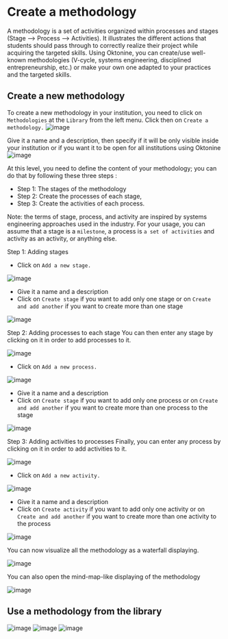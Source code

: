 # Create a methodology
A methodology is a set of activities organized within processes and stages (Stage --> Process --> Activities).
It illustrates the different actions that students should pass through to correctly realize their project while acquiring the targeted skills.
Using Oktonine, you can create/use well-known methodologies (V-cycle, systems engineering, disciplined entrepreneurship, etc.) or make your own one adapted to your practices and the targeted skills.


## Create a new methodology

To create a new methodology in your institution, you need to click on `Methodologies` at the `Library` from the left menu. Click then on `Create a methodology.`
![image](../img/manager/createmethodo/createmethodo1.png)

Give it a name and a description, then specify if it will be only visible inside your institution or if you want it to be open for all institutions using Oktonine
![image](../img/manager/createmethodo/createmethodo2.png)

At this level, you need to define the content of your methodology; you can do that by following these three steps :
- Step 1: The stages of the methodology 
- Step 2: Create the processes of each stage,
- Step 3: Create the activities of each process.

Note: the terms of stage, process, and activity are inspired by systems engineering approaches used in the industry. For your usage, you can assume that a stage is a `milestone`, a process is `a set of activities` and activity as an activity, or anything else.


Step 1: Adding stages
- Click on `Add a new stage.`

![image](../img/manager/createmethodo/createmethodo3.png)

- Give it a name and a description
- Click on `Create stage` if you want to add only one stage or on `Create and add another` if you want to create more than one stage

![image](../img/manager/createmethodo/createmethodo4.png)

Step 2: Adding processes to each stage
You can then enter any stage by clicking on it in order to add processes to it.

![image](../img/manager/createmethodo/createmethodo5.png)

- Click on `Add a new process.`

![image](../img/manager/createmethodo/createmethodo6.png)

- Give it a name and a description
- Click on `Create stage` if you want to add only one process or on `Create and add another` if you want to create more than one process to the stage

![image](../img/manager/createmethodo/createmethodo7.png)

Step 3: Adding activities to processes
Finally, you can enter any process by clicking on it in order to add activities to it.

![image](../img/manager/createmethodo/createmethodo8.png)

- Click on `Add a new activity.`

![image](../img/manager/createmethodo/createmethodo9.png)

- Give it a name and a description
- Click on `Create activity` if you want to add only one activity or on `Create and add another` if you want to create more than one activity to the process

![image](../img/manager/createmethodo/createmethodo10.png)

You can now visualize all the methodology as a waterfall displaying.

![image](../img/manager/createmethodo/createmethodo11.png)

You can also open the mind-map-like displaying of the methodology

![image](../img/manager/createmethodo/createmethodo12.png)


## Use a methodology from the library
![image](../img/manager/usemethodo/usemethodo1.png)
![image](../img/manager/usemethodo/usemethodo2.png)
![image](../img/manager/usemethodo/usemethodo3.png)

[//]: # (## Duplicate and modify a methodology)
